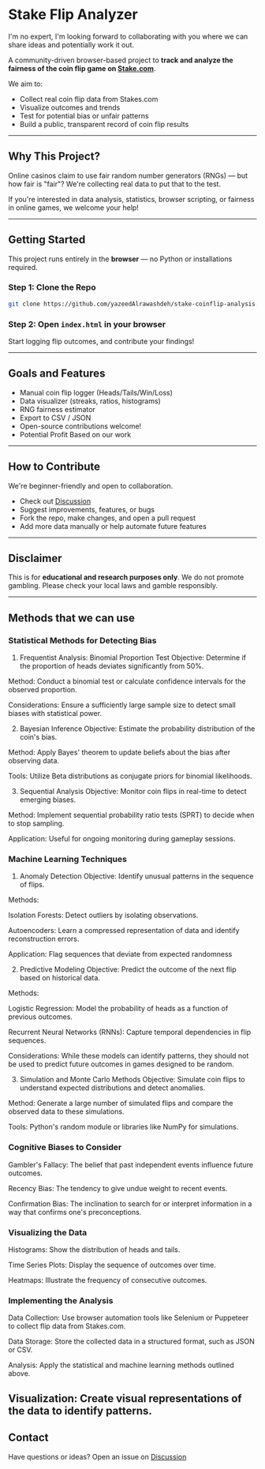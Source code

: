 #  Stake Flip Analyzer

I'm no expert, I'm looking forward to collaborating with you where we can share ideas and potentially work it out.

A community-driven browser-based project to **track and analyze the fairness of the coin flip game on [Stake.com](https://stake.com)**.

We aim to:
- Collect real coin flip data from Stakes.com
- Visualize outcomes and trends
- Test for potential bias or unfair patterns
- Build a public, transparent record of coin flip results

---

##  Why This Project?

Online casinos claim to use fair random number generators (RNGs) — but how fair is "fair"? We're collecting real data to put that to the test.

If you're interested in data analysis, statistics, browser scripting, or fairness in online games, we welcome your help!

---

##  Getting Started

This project runs entirely in the **browser** — no Python or installations required.

### Step 1: Clone the Repo
```bash
git clone https://github.com/yazeedAlrawashdeh/stake-coinflip-analysis.git
```

### Step 2: Open `index.html` in your browser

Start logging flip outcomes, and contribute your findings!

---

##  Goals and Features

-  Manual coin flip logger (Heads/Tails/Win/Loss)
-  Data visualizer (streaks, ratios, histograms)
-  RNG fairness estimator
-  Export to CSV / JSON
-  Open-source contributions welcome!
-  Potential Profit Based on our work

---

##  How to Contribute

We're beginner-friendly and open to collaboration.

- Check out [Discussion](discussions.md)
- Suggest improvements, features, or bugs
- Fork the repo, make changes, and open a pull request
- Add more data manually or help automate future features

---

##  Disclaimer

This is for **educational and research purposes only**. We do not promote gambling. Please check your local laws and gamble responsibly.

---
## Methods that we can use
### Statistical Methods for Detecting Bias

1. Frequentist Analysis: Binomial Proportion Test
Objective: Determine if the proportion of heads deviates significantly from 50%.

Method: Conduct a binomial test or calculate confidence intervals for the observed proportion.

Considerations: Ensure a sufficiently large sample size to detect small biases with statistical power.

2. Bayesian Inference
Objective: Estimate the probability distribution of the coin's bias.

Method: Apply Bayes' theorem to update beliefs about the bias after observing data.

Tools: Utilize Beta distributions as conjugate priors for binomial likelihoods. 

3. Sequential Analysis
Objective: Monitor coin flips in real-time to detect emerging biases.

Method: Implement sequential probability ratio tests (SPRT) to decide when to stop sampling.

Application: Useful for ongoing monitoring during gameplay sessions.

### Machine Learning Techniques
1. Anomaly Detection
Objective: Identify unusual patterns in the sequence of flips.

Methods:

Isolation Forests: Detect outliers by isolating observations.

Autoencoders: Learn a compressed representation of data and identify reconstruction errors.

Application: Flag sequences that deviate from expected randomness

2. Predictive Modeling
Objective: Predict the outcome of the next flip based on historical data.

Methods:

Logistic Regression: Model the probability of heads as a function of previous outcomes.

Recurrent Neural Networks (RNNs): Capture temporal dependencies in flip sequences.

Considerations: While these models can identify patterns, they should not be used to predict future outcomes in games designed to be random.

3. Simulation and Monte Carlo Methods
Objective: Simulate coin flips to understand expected distributions and detect anomalies.

Method: Generate a large number of simulated flips and compare the observed data to these simulations.

Tools: Python's random module or libraries like NumPy for simulations.


### Cognitive Biases to Consider

Gambler's Fallacy: The belief that past independent events influence future outcomes.

Recency Bias: The tendency to give undue weight to recent events.

Confirmation Bias: The inclination to search for or interpret information in a way that confirms one's preconceptions.


### Visualizing the Data

Histograms: Show the distribution of heads and tails.

Time Series Plots: Display the sequence of outcomes over time.

Heatmaps: Illustrate the frequency of consecutive outcomes.

### Implementing the Analysis

Data Collection: Use browser automation tools like Selenium or Puppeteer to collect flip data from Stakes.com.

Data Storage: Store the collected data in a structured format, such as JSON or CSV.

Analysis: Apply the statistical and machine learning methods outlined above.

Visualization: Create visual representations of the data to identify patterns.
---

##  Contact

Have questions or ideas? Open an issue on [Discussion](discussions.md)

